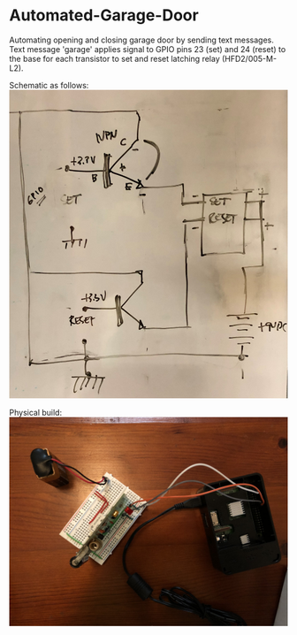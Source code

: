 # Automated-Garage-Door
Automating opening and closing garage door by sending text messages.  
Text message 'garage' applies signal to GPIO pins 23 (set) and 24 (reset) to the base for each transistor to set and reset latching relay (HFD2/005-M-L2).

Schematic as follows:
![Image of schematic](https://github.com/DKT19/Automated-Garage-Door/blob/master/images/IMG_4697.JPG)

Physical build:
![Image of build](https://github.com/DKT19/Automated-Garage-Door/blob/master/images/IMG_4701.JPG)
